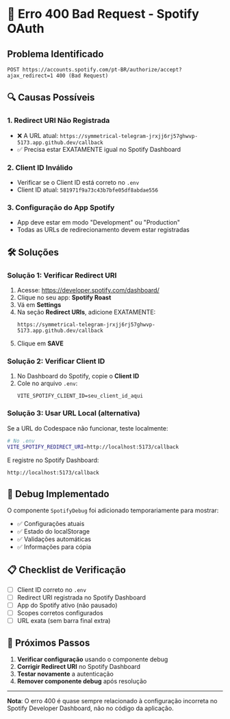# 🚨 Erro 400 Bad Request - Spotify OAuth

## Problema Identificado
```
POST https://accounts.spotify.com/pt-BR/authorize/accept?ajax_redirect=1 400 (Bad Request)
```

## 🔍 Causas Possíveis

### 1. **Redirect URI Não Registrada**
- ❌ A URL atual: `https://symmetrical-telegram-jrxjj6rj57ghwvp-5173.app.github.dev/callback`
- ✅ Precisa estar EXATAMENTE igual no Spotify Dashboard

### 2. **Client ID Inválido**
- Verificar se o Client ID está correto no `.env`
- Client ID atual: `581971f9a73c43b7bfe05df8abdae556`

### 3. **Configuração do App Spotify**
- App deve estar em modo "Development" ou "Production"
- Todas as URLs de redirecionamento devem estar registradas

## 🛠️ Soluções

### **Solução 1: Verificar Redirect URI**
1. Acesse: https://developer.spotify.com/dashboard/
2. Clique no seu app: **Spotify Roast**
3. Vá em **Settings**
4. Na seção **Redirect URIs**, adicione EXATAMENTE:
   ```
   https://symmetrical-telegram-jrxjj6rj57ghwvp-5173.app.github.dev/callback
   ```
5. Clique em **SAVE**

### **Solução 2: Verificar Client ID**
1. No Dashboard do Spotify, copie o **Client ID**
2. Cole no arquivo `.env`:
   ```
   VITE_SPOTIFY_CLIENT_ID=seu_client_id_aqui
   ```

### **Solução 3: Usar URL Local (alternativa)**
Se a URL do Codespace não funcionar, teste localmente:
```bash
# No .env
VITE_SPOTIFY_REDIRECT_URI=http://localhost:5173/callback
```

E registre no Spotify Dashboard:
```
http://localhost:5173/callback
```

## 🔧 Debug Implementado

O componente `SpotifyDebug` foi adicionado temporariamente para mostrar:
- ✅ Configurações atuais
- ✅ Estado do localStorage
- ✅ Validações automáticas
- ✅ Informações para cópia

## 📋 Checklist de Verificação

- [ ] Client ID correto no `.env`
- [ ] Redirect URI registrada no Spotify Dashboard
- [ ] App do Spotify ativo (não pausado)
- [ ] Scopes corretos configurados
- [ ] URL exata (sem barra final extra)

## 🎯 Próximos Passos

1. **Verificar configuração** usando o componente debug
2. **Corrigir Redirect URI** no Spotify Dashboard
3. **Testar novamente** a autenticação
4. **Remover componente debug** após resolução

---

**Nota**: O erro 400 é quase sempre relacionado à configuração incorreta no Spotify Developer Dashboard, não no código da aplicação.
